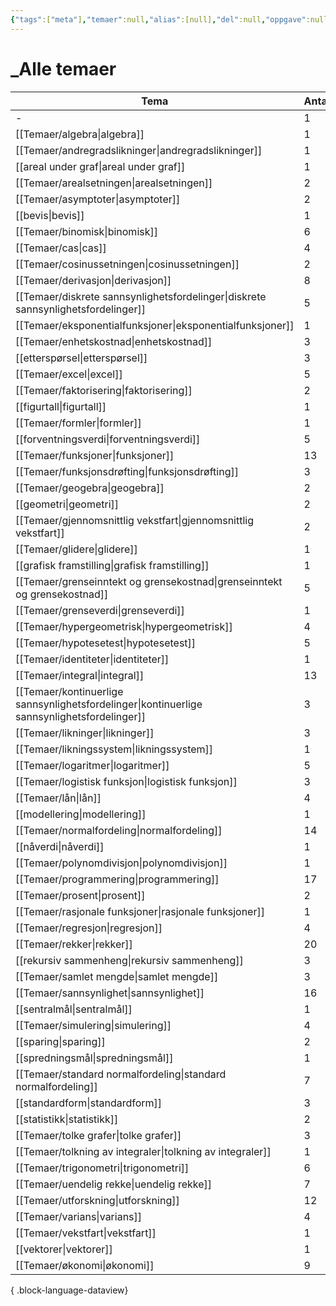 ```yaml
---
{"tags":["meta"],"temaer":null,"alias":[null],"del":null,"oppgave":null,"fag":null,"eksamen":null,"dg-publish":true,"title":"_Alle temaer","date":"2023-06-01","modified":"2023-06-01","permalink":"/temaer/alle-temaer/","dgPassFrontmatter":true}
---
```



# _Alle temaer

| Tema                                                                                           | Antall |
| ---------------------------------------------------------------------------------------------- | ------ |
| \-                                                                                             | 1      |
| [[Temaer/algebra\|algebra]]                                                                 | 1      |
| [[Temaer/andregradslikninger\|andregradslikninger]]                                         | 1      |
| [[areal under graf\|areal under graf]]                                                         | 1      |
| [[Temaer/arealsetningen\|arealsetningen]]                                                   | 2      |
| [[Temaer/asymptoter\|asymptoter]]                                                           | 2      |
| [[bevis\|bevis]]                                                                               | 1      |
| [[Temaer/binomisk\|binomisk]]                                                               | 6      |
| [[Temaer/cas\|cas]]                                                                         | 4      |
| [[Temaer/cosinussetningen\|cosinussetningen]]                                               | 2      |
| [[Temaer/derivasjon\|derivasjon]]                                                           | 8      |
| [[Temaer/diskrete sannsynlighetsfordelinger\|diskrete sannsynlighetsfordelinger]]           | 5      |
| [[Temaer/eksponentialfunksjoner\|eksponentialfunksjoner]]                                   | 1      |
| [[Temaer/enhetskostnad\|enhetskostnad]]                                                     | 3      |
| [[etterspørsel\|etterspørsel]]                                                                 | 3      |
| [[Temaer/excel\|excel]]                                                                     | 5      |
| [[Temaer/faktorisering\|faktorisering]]                                                     | 2      |
| [[figurtall\|figurtall]]                                                                       | 1      |
| [[Temaer/formler\|formler]]                                                                 | 1      |
| [[forventningsverdi\|forventningsverdi]]                                                       | 5      |
| [[Temaer/funksjoner\|funksjoner]]                                                           | 13     |
| [[Temaer/funksjonsdrøfting\|funksjonsdrøfting]]                                             | 3      |
| [[Temaer/geogebra\|geogebra]]                                                               | 2      |
| [[geometri\|geometri]]                                                                         | 2      |
| [[Temaer/gjennomsnittlig vekstfart\|gjennomsnittlig vekstfart]]                             | 2      |
| [[Temaer/glidere\|glidere]]                                                                 | 1      |
| [[grafisk framstilling\|grafisk framstilling]]                                                 | 1      |
| [[Temaer/grenseinntekt og grensekostnad\|grenseinntekt og grensekostnad]]                   | 5      |
| [[Temaer/grenseverdi\|grenseverdi]]                                                         | 1      |
| [[Temaer/hypergeometrisk\|hypergeometrisk]]                                                 | 4      |
| [[Temaer/hypotesetest\|hypotesetest]]                                                       | 5      |
| [[Temaer/identiteter\|identiteter]]                                                         | 1      |
| [[Temaer/integral\|integral]]                                                               | 13     |
| [[Temaer/kontinuerlige sannsynlighetsfordelinger\|kontinuerlige sannsynlighetsfordelinger]] | 3      |
| [[Temaer/likninger\|likninger]]                                                             | 3      |
| [[Temaer/likningssystem\|likningssystem]]                                                   | 1      |
| [[Temaer/logaritmer\|logaritmer]]                                                           | 5      |
| [[Temaer/logistisk funksjon\|logistisk funksjon]]                                           | 3      |
| [[Temaer/lån\|lån]]                                                                         | 4      |
| [[modellering\|modellering]]                                                                   | 1      |
| [[Temaer/normalfordeling\|normalfordeling]]                                                 | 14     |
| [[nåverdi\|nåverdi]]                                                                           | 1      |
| [[Temaer/polynomdivisjon\|polynomdivisjon]]                                                 | 1      |
| [[Temaer/programmering\|programmering]]                                                     | 17     |
| [[Temaer/prosent\|prosent]]                                                                 | 2      |
| [[Temaer/rasjonale funksjoner\|rasjonale funksjoner]]                                       | 1      |
| [[Temaer/regresjon\|regresjon]]                                                             | 4      |
| [[Temaer/rekker\|rekker]]                                                                   | 20     |
| [[rekursiv sammenheng\|rekursiv sammenheng]]                                                   | 3      |
| [[Temaer/samlet mengde\|samlet mengde]]                                                     | 3      |
| [[Temaer/sannsynlighet\|sannsynlighet]]                                                     | 16     |
| [[sentralmål\|sentralmål]]                                                                     | 1      |
| [[Temaer/simulering\|simulering]]                                                           | 4      |
| [[sparing\|sparing]]                                                                           | 2      |
| [[spredningsmål\|spredningsmål]]                                                               | 1      |
| [[Temaer/standard normalfordeling\|standard normalfordeling]]                               | 7      |
| [[standardform\|standardform]]                                                                 | 3      |
| [[statistikk\|statistikk]]                                                                     | 2      |
| [[Temaer/tolke grafer\|tolke grafer]]                                                       | 3      |
| [[Temaer/tolkning av integraler\|tolkning av integraler]]                                   | 1      |
| [[Temaer/trigonometri\|trigonometri]]                                                       | 6      |
| [[Temaer/uendelig rekke\|uendelig rekke]]                                                   | 7      |
| [[Temaer/utforskning\|utforskning]]                                                         | 12     |
| [[Temaer/varians\|varians]]                                                                 | 4      |
| [[Temaer/vekstfart\|vekstfart]]                                                             | 1      |
| [[vektorer\|vektorer]]                                                                         | 1      |
| [[Temaer/økonomi\|økonomi]]                                                                 | 9      |

{ .block-language-dataview}
